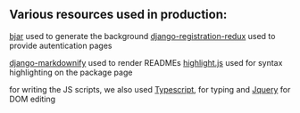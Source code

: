 ## Various resources used in production:

[bjar](https://bgjar.com/) used to generate the background
[django-registration-redux](https://pypi.org/project/django-registration-redux/) used to provide autentication pages

[django-markdownify](https://pypi.org/project/django-markdownify/) used to render READMEs
[highlight.js](https://highlightjs.org/) used for syntax highlighting on the package page

for writing the JS scripts, we also used 
[Typescript](https://www.typescriptlang.org/), for typing and
[Jquery](https://jquery.com/) for DOM editing